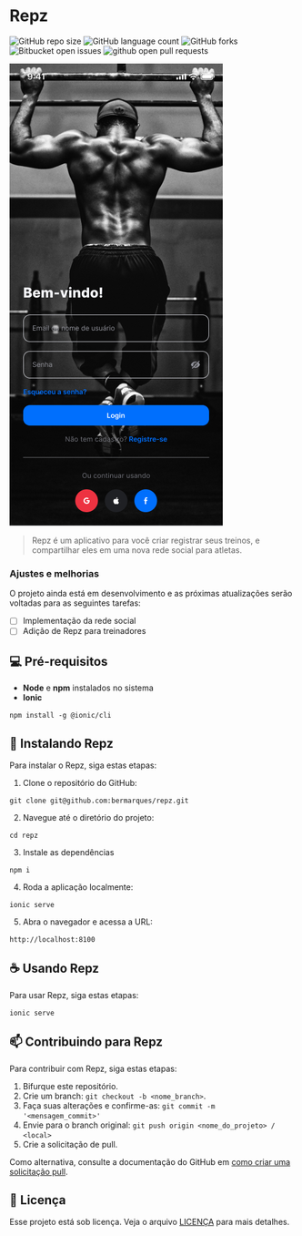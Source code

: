 # Repz

![GitHub repo size](https://img.shields.io/github/repo-size/bermarques/repz?style=for-the-badge)
![GitHub language count](https://img.shields.io/github/languages/count/bermarques/repz?style=for-the-badge)
![GitHub forks](https://img.shields.io/github/forks/bermarques/repz?style=for-the-badge)
![Bitbucket open issues](https://img.shields.io/github/issues/bermarques/repz?style=for-the-badge)
![github open pull requests](https://img.shields.io/github/issues-pr/bermarques/repz?style=for-the-badge)

<img src="https://github.com/bermarques/repz/raw/main/src/assets/preview.png" alt="Snapshot">

> Repz é um aplicativo para você criar registrar seus treinos, e compartilhar eles em uma nova rede social para atletas.

### Ajustes e melhorias

O projeto ainda está em desenvolvimento e as próximas atualizações serão voltadas para as seguintes tarefas:

- [ ] Implementação da rede social
- [ ] Adição de Repz para treinadores

## 💻 Pré-requisitos

- **Node** e **npm** instalados no sistema
- **Ionic**

```
npm install -g @ionic/cli
```

## 🚀 Instalando Repz

Para instalar o Repz, siga estas etapas:

1. Clone o repositório do GitHub:

```
git clone git@github.com:bermarques/repz.git
```

2. Navegue até o diretório do projeto:

```
cd repz
```

3. Instale as dependências

```
npm i
```

4. Roda a aplicação localmente:

```
ionic serve
```

5. Abra o navegador e acessa a URL:

```
http://localhost:8100
```

## ☕ Usando Repz

Para usar Repz, siga estas etapas:

```
ionic serve
```

## 📫 Contribuindo para Repz

Para contribuir com Repz, siga estas etapas:

1. Bifurque este repositório.
2. Crie um branch: `git checkout -b <nome_branch>`.
3. Faça suas alterações e confirme-as: `git commit -m '<mensagem_commit>'`
4. Envie para o branch original: `git push origin <nome_do_projeto> / <local>`
5. Crie a solicitação de pull.

Como alternativa, consulte a documentação do GitHub em [como criar uma solicitação pull](https://docs.github.com/pt/pull-requests/collaborating-with-pull-requests/proposing-changes-to-your-work-with-pull-requests/creating-a-pull-request).

## 📝 Licença

Esse projeto está sob licença. Veja o arquivo [LICENÇA](LICENSE.md) para mais detalhes.
